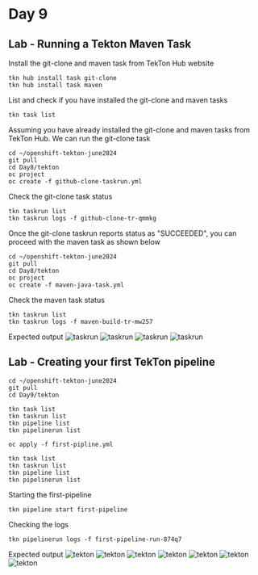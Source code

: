 # Day 9

## Lab - Running a Tekton Maven Task
Install the git-clone and maven task from TekTon Hub website
```
tkn hub install task git-clone
tkn hub install task maven
```

List and check if you have installed the git-clone and maven tasks
```
tkn task list
```

Assuming you have already installed the git-clone and maven tasks from TekTon Hub. We can run the git-clone task
```
cd ~/openshift-tekton-june2024
git pull
cd Day8/tekton
oc project
oc create -f github-clone-taskrun.yml
```

Check the git-clone task status
```
tkn taskrun list
tkn taskrun logs -f github-clone-tr-qmmkg
```

Once the git-clone taskrun reports status as "SUCCEEDED", you can proceed with the maven task as shown below
```
cd ~/openshift-tekton-june2024
git pull
cd Day8/tekton
oc project
oc create -f maven-java-task.yml
```

Check the maven task status
```
tkn taskrun list
tkn taskrun logs -f maven-build-tr-mw257
```

Expected output
![taskrun](tekton15.png)
![taskrun](../Day8/tekton12.png)
![taskrun](tekton13.png)
![taskrun](tekton14.png)

## Lab - Creating your first TekTon pipeline
```
cd ~/openshift-tekton-june2024
git pull
cd Day9/tekton

tkn task list
tkn taskrun list
tkn pipeline list
tkn pipelinerun list

oc apply -f first-pipline.yml

tkn task list
tkn taskrun list
tkn pipeline list
tkn pipelinerun list
```

Starting the first-pipeline
```
tkn pipeline start first-pipeline
```

Checking the logs
```
tkn pipelinerun logs -f first-pipeline-run-874q7
```

Expected output
![tekton](tekton16.png)
![tekton](tekton17.png)
![tekton](tekton18.png)
![tekton](tekton19.png)
![tekton](tekton20.png)
![tekton](tekton21.png)
![tekton](tekton22.png)
